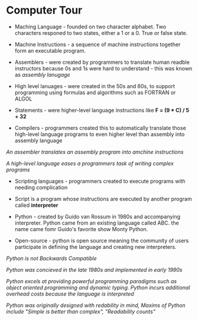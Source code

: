 # Computer Tour 

* Maching Language - founded on two character alphabet.  Two characters responed to two states, either a 1 or a 0. True or false state. 

* Machine Instructions - a sequence of machine instructions together form an executable program.

* Assemblers - were created by programmers to translate human readble instructors because 0s and 1s were hard to understand - this was known as *assembly lanugage* 

* High level lanuages - were created in the 50s and 60s, to support programming using formulas and algorithms such as FORTRAN or ALGOL

* Statements - were higher-level language instructions like **F = (9 * C) / 5 + 32**

* Compilers - programmers created this to automatically translate those high-level language programs to even higher level than assembly into assembly language 

*An assembler translates an assembly program into amchine instructions*

*A high-level language eases a programmers task of writing complex programs*

* Scripting languages - programmers created to execute programs with needing complication

* Script is a program whose instructions are executed by another program called **interpreter**

* Python - created by Guido van Rossum in 1980s and accompanying interpreter. Python came from an existing language called ABC.  the name came fomr Guido's favorite show Monty Python.

* Open-source - python is open source meaning the community of users participate in defining the language and creating new interpreters. 

*Python is not Backwards Compatible*

*Python was concieved in the late 1980s and implemented in early 1990s*

*Python excels at providing powerful programming paradigms such as object oriented programming and dynamic typing. Python incurs additional overhead costs because the language is interpreted*

*Python was originally designed with redability in mind, Maxims of Python include "Simple is better than complex", "Readability counts"*